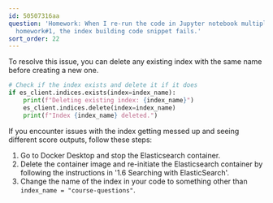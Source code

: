 ```yaml
---
id: 50507316aa
question: 'Homework: When I re-run the code in Jupyter notebook multiple times for
  homework#1, the index building code snippet fails.'
sort_order: 22
---
```


To resolve this issue, you can delete any existing index with the same name before creating a new one.

```python
# Check if the index exists and delete it if it does
if es_client.indices.exists(index=index_name):
    print(f"Deleting existing index: {index_name}")
    es_client.indices.delete(index=index_name)
    print(f"Index {index_name} deleted.")
```

If you encounter issues with the index getting messed up and seeing different score outputs, follow these steps:

1. Go to Docker Desktop and stop the Elasticsearch container.
2. Delete the container image and re-initiate the Elasticsearch container by following the instructions in '1.6 Searching with ElasticSearch'.
3. Change the name of the index in your code to something other than `index_name = "course-questions"`.   
